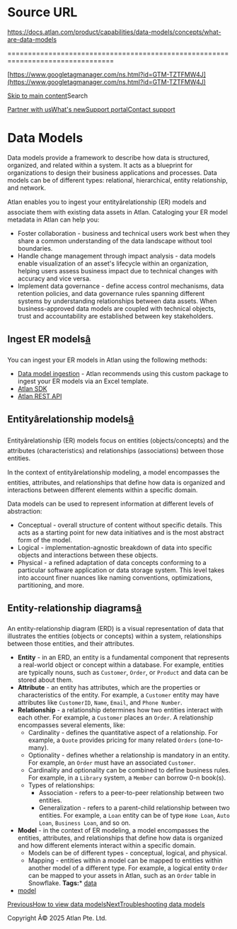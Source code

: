 # Source URL
https://docs.atlan.com/product/capabilities/data-models/concepts/what-are-data-models

================================================================================

<!--
canonical: https://docs.atlan.com/product/capabilities/data-models/concepts/what-are-data-models
link-alternate: https://docs.atlan.com/product/capabilities/data-models/concepts/what-are-data-models
meta-description: Data models provide a framework to describe how data is structured, organized, and related within a system. It acts as a blueprint for organizations to design their business applications and processes. Data models can be of different types: relational, hierarchical, entity relationship, and network.
meta-docsearch:docusaurus_tag: docs-default-current
meta-docsearch:language: en
meta-docsearch:version: current
meta-docusaurus_locale: en
meta-docusaurus_tag: docs-default-current
meta-docusaurus_version: current
meta-generator: Docusaurus v3.8.1
meta-og-description: Data models provide a framework to describe how data is structured, organized, and related within a system. It acts as a blueprint for organizations to design their business applications and processes. Data models can be of different types: relational, hierarchical, entity relationship, and network.
meta-og-locale: en
meta-og-title: Data Models | Atlan Documentation
meta-og-url: https://docs.atlan.com/product/capabilities/data-models/concepts/what-are-data-models
meta-twitter:card: summary_large_image
meta-viewport: width=device-width,initial-scale=1
title: Data Models | Atlan Documentation
-->

[https://www.googletagmanager.com/ns.html?id=GTM-TZTFMW4J](https://www.googletagmanager.com/ns.html?id=GTM-TZTFMW4J)

[Skip to main content](#__docusaurus_skipToContent_fallback)Search

[Partner with us](https://docs.google.com/forms/d/e/1FAIpQLScuAIhCm2GS7YFstrOjawbP8J7PUmOynQo7wI2yGCcCyEcVSw/viewform)[What's new](https://shipped.atlan.com/)[Support portal](https://atlan.zendesk.com/auth/v2/login/signin?return_to=https%3A%2F%2Fatlan.zendesk.com%2Fhc%2Fen-us&theme=hc&locale=en-us&brand_id=1900000425113&auth_origin=1900000425113%2Cfalse%2Ctrue)[Contact support](/support/submit-request)

Data Models
===========

Data models provide a framework to describe how data is structured, organized, and related within a system. It acts as a blueprint for organizations to design their business applications and processes. Data models can be of different types: relational, hierarchical, entity relationship, and network.

Atlan enables you to ingest your entityârelationship (ER) models and associate them with existing data assets in Atlan. Cataloging your ER model metadata in Atlan can help you:

* Foster collaboration \- business and technical users work best when they share a common understanding of the data landscape without tool boundaries.
* Handle change management through impact analysis \- data models enable visualization of an asset's lifecycle within an organization, helping users assess business impact due to technical changes with accuracy and vice versa.
* Implement data governance \- define access control mechanisms, data retention policies, and data governance rules spanning different systems by understanding relationships between data assets. When business\-approved data models are coupled with technical objects, trust and accountability are established between key stakeholders.

Ingest ER models[â](#ingest-er-models "Direct link to Ingest ER models")
--------------------------------------------------------------------------

You can ingest your ER models in Atlan using the following methods:

* [Data model ingestion](https://solutions.atlan.com/data-model-ingestion) \- Atlan recommends using this custom package to ingest your ER models via an Excel template.
* [Atlan SDK](https://developer.atlan.com/models/model/)
* [Atlan REST API](https://developer.atlan.com/snippets/advanced-examples/create/)

Entityârelationship models[â](#entityrelationship-models "Direct link to Entityârelationship models")
-----------------------------------------------------------------------------------------------------------

Entityârelationship (ER) models focus on entities (objects/concepts) and the attributes (characteristics) and relationships (associations) between those entities.

In the context of entityârelationship modeling, a model encompasses the entities, attributes, and relationships that define how data is organized and interactions between different elements within a specific domain.

Data models can be used to represent information at different levels of abstraction:

* Conceptual \- overall structure of content without specific details. This acts as a starting point for new data initiatives and is the most abstract form of the model.
* Logical \- implementation\-agnostic breakdown of data into specific objects and interactions between these objects.
* Physical \- a refined adaptation of data concepts conforming to a particular software application or data storage system. This level takes into account finer nuances like naming conventions, optimizations, partitioning, and more.

Entity\-relationship diagrams[â](#entity-relationship-diagrams "Direct link to Entity-relationship diagrams")
---------------------------------------------------------------------------------------------------------------

An entity\-relationship diagram (ERD) is a visual representation of data that illustrates the entities (objects or concepts) within a system, relationships between those entities, and their attributes.

* **Entity** \- in an ERD, an entity is a fundamental component that represents a real\-world object or concept within a database. For example, entities are typically nouns, such as `Customer`, `Order`, or `Product` and data can be stored about them.
* **Attribute** \- an entity has attributes, which are the properties or characteristics of the entity. For example, a `Customer` entity may have attributes like `CustomerID`, `Name`, `Email`, and `Phone Number`.
* **Relationship** \- a relationship determines how two entities interact with each other. For example, a `Customer` places an `Order`. A relationship encompasses several elements, like:
    + Cardinality \- defines the quantitative aspect of a relationship. For example, a `Quote` provides pricing for many related `Orders` (one\-to\-many).
    + Optionality \- defines whether a relationship is mandatory in an entity. For example, an `Order` must have an associated `Customer`.
    + Cardinality and optionality can be combined to define business rules. For example, in a `Library` system, a `Member` can borrow 0\-n book(s).
    + Types of relationships:
        - Association \- refers to a peer\-to\-peer relationship between two entities.
        - Generalization \- refers to a parent\-child relationship between two entities. For example, a `Loan` entity can be of type `Home Loan`, `Auto Loan`, `Business Loan`, and so on.
* **Model** \- in the context of ER modeling, a model encompasses the entities, attributes, and relationships that define how data is organized and how different elements interact within a specific domain.
    + Models can be of different types \- conceptual, logical, and physical.
    + Mapping \- entities within a model can be mapped to entities within another model of a different type. For example, a logical entity `Order` can be mapped to your assets in Atlan, such as an `Order` table in Snowflake.
**Tags:*** [data](/tags/data)
* [model](/tags/model)

[PreviousHow to view data models](/product/capabilities/data-models/how-tos/view-data-models)[NextTroubleshooting data models](/product/capabilities/data-models/troubleshooting/troubleshooting-data-models)

Copyright Â© 2025 Atlan Pte. Ltd.

